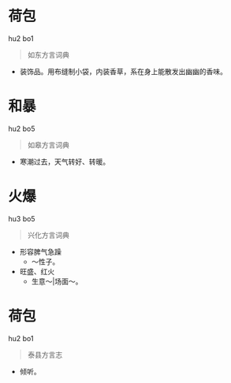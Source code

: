 # 荷包
hu2 bo1
> 如东方言词典
- 装饰品。用布缝制小袋，内装香草，系在身上能散发出幽幽的香味。

# 和暴
hu2 bo5
> 如皋方言词典
- 寒潮过去，天气转好、转暖。

# 火爆
hu3 bo5
> 兴化方言词典
- 形容脾气急躁
  - ～性子。
- 旺盛、红火
  - 生意～|场面～。

# 荷包
hu2 bo1
> 泰县方言志
- 倾听。

